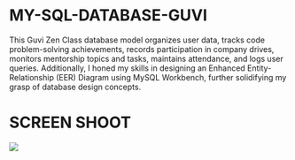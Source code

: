 # MY-SQL-DATABASE-GUVI
This Guvi Zen Class database model organizes user data, tracks code problem-solving achievements, records participation in company drives, monitors mentorship topics and tasks, maintains attendance, and logs user queries. Additionally, I honed my skills in designing an Enhanced Entity-Relationship (EER) Diagram using MySQL Workbench, further solidifying my grasp of database design concepts.

# SCREEN SHOOT 

<img src ="MYSQL2" />


